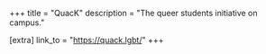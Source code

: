 +++
title = "QuacK"
description = "The queer students initiative on campus."

[extra]
link_to = "https://quack.lgbt/"
+++
